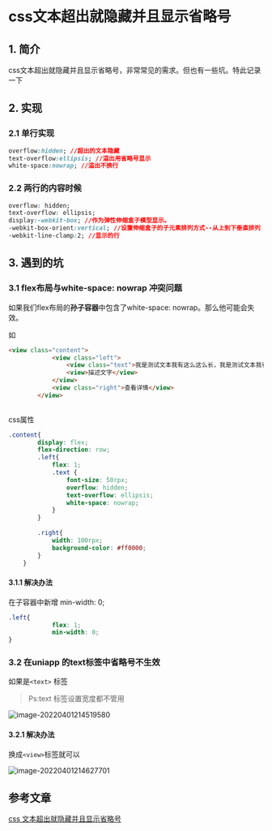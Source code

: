 # css文本超出就隐藏并且显示省略号

## 1. 简介

css文本超出就隐藏并且显示省略号，非常常见的需求。但也有一些坑。特此记录一下

## 2. 实现

### 2.1 单行实现

```css
overflow:hidden; //超出的文本隐藏
text-overflow:ellipsis; //溢出用省略号显示
white-space:nowrap; //溢出不换行
```

### 2.2 **两行的内容时候**

```css
overflow: hidden;
text-overflow: ellipsis;
display:-webkit-box; //作为弹性伸缩盒子模型显示。
-webkit-box-orient:vertical; //设置伸缩盒子的子元素排列方式--从上到下垂直排列
-webkit-line-clamp:2; //显示的行
```

## 3. 遇到的坑

### 3.1 flex布局与white-space: nowrap 冲突问题

如果我们flex布局的**孙子容器**中包含了white-space: nowrap。那么他可能会失效。

如

```html
<view class="content">
			<view class="left">
				<view class="text">我是测试文本我有这么这么长，我是测试文本我有这么这么长，我是测试文本我有这么这么长，我是测试文本我有这么这么长</view>
				<view>描述文字</view>
			</view>
			<view class="right">查看详情</view>
		</view>
		
```

css属性

```css
.content{
		display: flex;
		flex-direction: row;
		.left{
			flex: 1;
			.text {
				font-size: 50rpx;
				overflow: hidden;
				text-overflow: ellipsis;
				white-space: nowrap;
			}
		}
		
		.right{
			width: 100rpx;
			background-color: #ff0000;
		}
	}
```

#### 3.1.1 解决办法

在子容器中新增 min-width: 0;

```css
.left{
			flex: 1;
			min-width: 0;
}
```



### 3.2 在uniapp 的text标签中省略号不生效

如果是`<text>` 标签

>Ps:text 标签设置宽度都不管用

![image-20220401214519580](https://abelsun-1256449468.cos.ap-beijing.myqcloud.com/image/image-20220401214519580.png)

#### 3.2.1 解决办法

换成`<view>`标签就可以

![image-20220401214627701](https://abelsun-1256449468.cos.ap-beijing.myqcloud.com/image/image-20220401214627701.png)

## 参考文章

[css 文本超出就隐藏并且显示省略号](https://blog.csdn.net/u013868665/article/details/78893158)
